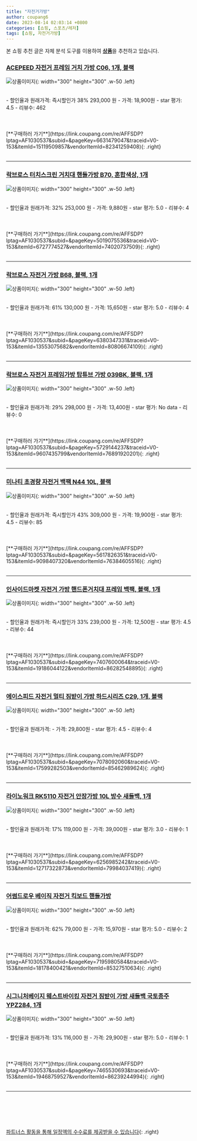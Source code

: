 ```yaml
---
title: "자전거가방"
author: coupang6
date: 2023-08-14 02:03:14 +0800
categories: [쇼핑, 스포츠/레저]
tags: [쇼핑, 자전거가방]
---
```


본 쇼핑 추천 글은 자체 분석 도구를 이용하여 [**상품**](https://link.coupang.com/a/bao1ui)을 추천하고 있습니다.

### [ACEPEED 자전거 프레임 거치 가방 C06, 1개, 블랙](https://link.coupang.com/re/AFFSDP?lptag=AF1030537&subid=&pageKey=6631479047&traceid=V0-153&itemId=15119509857&vendorItemId=82341259408)

![상품이미지](https://thumbnail8.coupangcdn.com/thumbnails/remote/230x230ex/image/rs_quotation_api/iyutajqr/e99747fa0e734fd290f1b7fb35c328b8.jpg){: width="300" height="300" .w-50 .left}


<br>
- 할인율과 원래가격: 즉시할인가 38%  293,000   원
- 가격: 18,900원
- star 평가: 4.5
- 리뷰수: 462
<br>
<br>
<br>
<br>
[**구매하러 가기**](https://link.coupang.com/re/AFFSDP?lptag=AF1030537&subid=&pageKey=6631479047&traceid=V0-153&itemId=15119509857&vendorItemId=82341259408){: .right}
<br>
<br>

---

### [락브로스 터치스크린 거치대 핸들가방 B70, 혼합색상, 1개](https://link.coupang.com/re/AFFSDP?lptag=AF1030537&subid=&pageKey=5019075536&traceid=V0-153&itemId=6727774527&vendorItemId=74020737509)

![상품이미지](https://thumbnail7.coupangcdn.com/thumbnails/remote/230x230ex/image/rs_quotation_api/9qvm65l3/cf0a08e96a574b6aa8d6441f60302f55.jpg){: width="300" height="300" .w-50 .left}


<br>
- 할인율과 원래가격: 32%  253,000   원
- 가격: 9,880원
- star 평가: 5.0
- 리뷰수: 4
<br>
<br>
<br>
<br>
[**구매하러 가기**](https://link.coupang.com/re/AFFSDP?lptag=AF1030537&subid=&pageKey=5019075536&traceid=V0-153&itemId=6727774527&vendorItemId=74020737509){: .right}
<br>
<br>

---

### [락브로스 자전거 가방 B68, 블랙, 1개](https://link.coupang.com/re/AFFSDP?lptag=AF1030537&subid=&pageKey=6380347331&traceid=V0-153&itemId=13553075682&vendorItemId=80806674109)

![상품이미지](https://thumbnail6.coupangcdn.com/thumbnails/remote/230x230ex/image/retail/images/2882927035739297-08c47087-e8e9-404d-8355-20f394ca40d0.png){: width="300" height="300" .w-50 .left}


<br>
- 할인율과 원래가격: 61%  130,000   원
- 가격: 15,650원
- star 평가: 5.0
- 리뷰수: 4
<br>
<br>
<br>
<br>
[**구매하러 가기**](https://link.coupang.com/re/AFFSDP?lptag=AF1030537&subid=&pageKey=6380347331&traceid=V0-153&itemId=13553075682&vendorItemId=80806674109){: .right}
<br>
<br>

---

### [락브로스 자전거 프레임가방 탑튜브 가방 039BK, 블랙, 1개](https://link.coupang.com/re/AFFSDP?lptag=AF1030537&subid=&pageKey=5729144237&traceid=V0-153&itemId=9607435799&vendorItemId=76891920201)

![상품이미지](https://thumbnail9.coupangcdn.com/thumbnails/remote/230x230ex/image/rs_quotation_api/gwy6r9cx/b9e096731a7b43eaa71a4ff3babf37dd.jpg){: width="300" height="300" .w-50 .left}


<br>
- 할인율과 원래가격: 29%  298,000   원
- 가격: 13,400원
- star 평가: No data
- 리뷰수: 0
<br>
<br>
<br>
<br>
[**구매하러 가기**](https://link.coupang.com/re/AFFSDP?lptag=AF1030537&subid=&pageKey=5729144237&traceid=V0-153&itemId=9607435799&vendorItemId=76891920201){: .right}
<br>
<br>

---

### [미나티 초경량 자전거 백팩 N44 10L, 블랙](https://link.coupang.com/re/AFFSDP?lptag=AF1030537&subid=&pageKey=5617826351&traceid=V0-153&itemId=9098407320&vendorItemId=76384605516)

![상품이미지](https://thumbnail6.coupangcdn.com/thumbnails/remote/230x230ex/image/rs_quotation_api/vr3vxmhq/fb4cb24302c446c69b17cda66a9909f1.jpg){: width="300" height="300" .w-50 .left}


<br>
- 할인율과 원래가격: 즉시할인가 43%  309,000   원
- 가격: 19,900원
- star 평가: 4.5
- 리뷰수: 85
<br>
<br>
<br>
<br>
[**구매하러 가기**](https://link.coupang.com/re/AFFSDP?lptag=AF1030537&subid=&pageKey=5617826351&traceid=V0-153&itemId=9098407320&vendorItemId=76384605516){: .right}
<br>
<br>

---

### [인사이드마켓 자전거 가방 핸드폰거치대 프레임 백팩, 블랙, 1개](https://link.coupang.com/re/AFFSDP?lptag=AF1030537&subid=&pageKey=7407600064&traceid=V0-153&itemId=19186044122&vendorItemId=86282548895)

![상품이미지](https://thumbnail7.coupangcdn.com/thumbnails/remote/230x230ex/image/vendor_inventory/f7fc/a839c08ecdd03b2434d1ba008762a4efa7c658929bd95211d69e08c867e7.png){: width="300" height="300" .w-50 .left}


<br>
- 할인율과 원래가격: 즉시할인가 33%  239,000   원
- 가격: 12,500원
- star 평가: 4.5
- 리뷰수: 44
<br>
<br>
<br>
<br>
[**구매하러 가기**](https://link.coupang.com/re/AFFSDP?lptag=AF1030537&subid=&pageKey=7407600064&traceid=V0-153&itemId=19186044122&vendorItemId=86282548895){: .right}
<br>
<br>

---

### [에이스피드 자전거 멀티 짐받이 가방 하드시리즈 C29, 1개, 블랙](https://link.coupang.com/re/AFFSDP?lptag=AF1030537&subid=&pageKey=7078092060&traceid=V0-153&itemId=17599282503&vendorItemId=85462989624)

![상품이미지](https://thumbnail10.coupangcdn.com/thumbnails/remote/230x230ex/image/vendor_inventory/fe20/6c311d1086ace16548100065185a103455fdc956f43b46bf95caa4941664.jpg){: width="300" height="300" .w-50 .left}


<br>
- 할인율과 원래가격: 
- 가격: 29,800원
- star 평가: 4.5
- 리뷰수: 4
<br>
<br>
<br>
<br>
[**구매하러 가기**](https://link.coupang.com/re/AFFSDP?lptag=AF1030537&subid=&pageKey=7078092060&traceid=V0-153&itemId=17599282503&vendorItemId=85462989624){: .right}
<br>
<br>

---

### [라이노워크 RK5110 자전거 안장가방 10L 방수 새들백, 1개](https://link.coupang.com/re/AFFSDP?lptag=AF1030537&subid=&pageKey=6256985242&traceid=V0-153&itemId=12717322873&vendorItemId=79984037419)

![상품이미지](https://thumbnail6.coupangcdn.com/thumbnails/remote/230x230ex/image/vendor_inventory/bc99/bad595fffbb2e951bb3f3db8af0629054d4fbf169ba7b3442483cb813f77.jpg){: width="300" height="300" .w-50 .left}


<br>
- 할인율과 원래가격: 17%  119,000   원
- 가격: 39,000원
- star 평가: 3.0
- 리뷰수: 1
<br>
<br>
<br>
<br>
[**구매하러 가기**](https://link.coupang.com/re/AFFSDP?lptag=AF1030537&subid=&pageKey=6256985242&traceid=V0-153&itemId=12717322873&vendorItemId=79984037419){: .right}
<br>
<br>

---

### [어썸드로우 베이직 자전거 킥보드 핸들가방](https://link.coupang.com/re/AFFSDP?lptag=AF1030537&subid=&pageKey=7195980584&traceid=V0-153&itemId=18178400421&vendorItemId=85327510634)

![상품이미지](https://thumbnail7.coupangcdn.com/thumbnails/remote/230x230ex/image/rs_quotation_api/susvgvy2/beb46d4db6da436e811c13b0dc1a9fe2.jpg){: width="300" height="300" .w-50 .left}


<br>
- 할인율과 원래가격: 62%  79,000   원
- 가격: 15,970원
- star 평가: 5.0
- 리뷰수: 2
<br>
<br>
<br>
<br>
[**구매하러 가기**](https://link.coupang.com/re/AFFSDP?lptag=AF1030537&subid=&pageKey=7195980584&traceid=V0-153&itemId=18178400421&vendorItemId=85327510634){: .right}
<br>
<br>

---

### [시그니처베이지 웨스트바이킹 자전거 짐받이 가방 새들백 국토종주 YPZ284, 1개](https://link.coupang.com/re/AFFSDP?lptag=AF1030537&subid=&pageKey=7465530693&traceid=V0-153&itemId=19468759527&vendorItemId=86239244994)

![상품이미지](https://thumbnail7.coupangcdn.com/thumbnails/remote/230x230ex/image/vendor_inventory/afa0/7217e2c2466acdacfe03dba40e98f373c093df822e28cf2c364a0192160a.jpg){: width="300" height="300" .w-50 .left}


<br>
- 할인율과 원래가격: 13%  116,000   원
- 가격: 29,900원
- star 평가: 5.0
- 리뷰수: 1
<br>
<br>
<br>
<br>
[**구매하러 가기**](https://link.coupang.com/re/AFFSDP?lptag=AF1030537&subid=&pageKey=7465530693&traceid=V0-153&itemId=19468759527&vendorItemId=86239244994){: .right}
<br>
<br>

---
<br><br><br><br><br> [파트너스 활동을 통해 일정액의 수수료를 제공받을 수 있습니다](https://link.coupang.com/a/bao1ui){: .right}